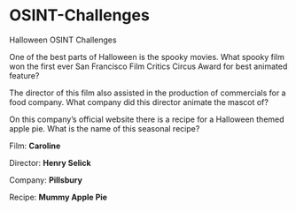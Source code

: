 # OSINT-Challenges
Halloween OSINT Challenges

One of the best parts of Halloween is the spooky movies. What spooky film won the first ever San Francisco Film Critics Circus Award for best animated feature?

The director of this film also assisted in the production of commercials for a food company. What company did this director animate the mascot of?  

On this company’s official website there is a recipe for a Halloween themed apple pie. What is the name of this seasonal recipe? 

Film: **Caroline**

Director: **Henry Selick**

Company: **Pillsbury**

Recipe: **Mummy Apple Pie**
